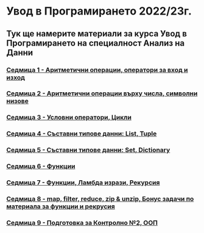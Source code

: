 # Увод в Програмирането 2022/23г.

## Тук ще намерите материали за курса Увод в Програмирането на специалност Анализ на Данни 

### [Седмица 1 - Аритметични операции, оператори за вход и изход](https://github.com/Kaisiq/UP-Students/blob/main/week1/week1_code.py)
### [Седмица 2 - Аритметични операции върху числа, символни низове](https://github.com/Kaisiq/UP-Students/tree/main/week2)
### [Седмица 3 - Условни оператори, Цикли](https://github.com/Kaisiq/UP-Students/tree/main/week3)
### [Седмица 4 - Съставни типове данни: List, Tuple](https://github.com/Kaisiq/UP-Students/tree/main/week4)
### [Седмица 5 - Съставни типове данни: Set, Dictionary](https://github.com/Kaisiq/UP-Students/tree/main/week5)
### [Седмица 6 - Функции](https://github.com/Kaisiq/UP-Students/tree/main/week6)
### [Седмица 7 - Функции, Ламбда изрази, Рекурсия](https://github.com/Kaisiq/UP-Students/tree/main/week7)
### [Седмица 8 - map, filter, reduce, zip & unzip, Бонус задачи по материала за функции и рекрусия](https://github.com/Kaisiq/UP-Students/tree/main/week8)
### [Седмица 9 - Подготовка за Контролно №2, ООП](https://github.com/Kaisiq/UP-Students/tree/main/week9)